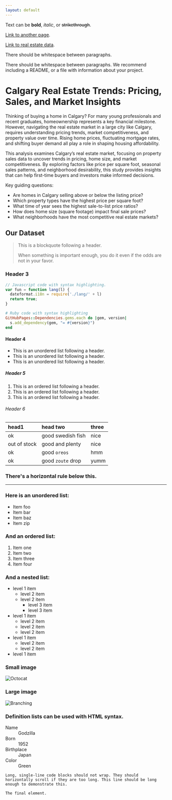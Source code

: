 ```yaml
---
layout: default
---
```


Text can be **bold**, _italic_, or ~~strikethrough~~.

[Link to another page](./another-page.html).

[Link to real estate data](./real_estate_cleaning/).

There should be whitespace between paragraphs.

There should be whitespace between paragraphs. We recommend including a README, or a file with information about your project.

# Calgary Real Estate Trends: Pricing, Sales, and Market Insights

Thinking of buying a home in Calgary? For many young professionals and recent graduates, homeownership represents a key financial milestone. However, navigating the real estate market in a large city like Calgary, requires understanding pricing trends, market competitiveness, and property value over time. Rising home prices, fluctuating mortgage rates, and shifting buyer demand all play a role in shaping housing affordability.

This analysis examines Calgary’s real estate market, focusing on property sales data to uncover trends in pricing, home size, and market competitiveness. By exploring factors like price per square foot, seasonal sales patterns, and neighborhood desirability, this study provides insights that can help first-time buyers and investors make informed decisions.

Key guiding questions:

- Are homes in Calgary selling above or below the listing price?
- Which property types have the highest price per square foot?
- What time of year sees the highest sale-to-list price ratios?
- How does home size (square footage) impact final sale prices?
- What neighborhoods have the most competitive real estate markets?

## Our Dataset





> This is a blockquote following a header.
>
> When something is important enough, you do it even if the odds are not in your favor.

### Header 3

```js
// Javascript code with syntax highlighting.
var fun = function lang(l) {
  dateformat.i18n = require('./lang/' + l)
  return true;
}
```

```ruby
# Ruby code with syntax highlighting
GitHubPages::Dependencies.gems.each do |gem, version|
  s.add_dependency(gem, "= #{version}")
end
```

#### Header 4

*   This is an unordered list following a header.
*   This is an unordered list following a header.
*   This is an unordered list following a header.

##### Header 5

1.  This is an ordered list following a header.
2.  This is an ordered list following a header.
3.  This is an ordered list following a header.

###### Header 6

| head1        | head two          | three |
|:-------------|:------------------|:------|
| ok           | good swedish fish | nice  |
| out of stock | good and plenty   | nice  |
| ok           | good `oreos`      | hmm   |
| ok           | good `zoute` drop | yumm  |

### There's a horizontal rule below this.

* * *

### Here is an unordered list:

*   Item foo
*   Item bar
*   Item baz
*   Item zip

### And an ordered list:

1.  Item one
1.  Item two
1.  Item three
1.  Item four

### And a nested list:

- level 1 item
  - level 2 item
  - level 2 item
    - level 3 item
    - level 3 item
- level 1 item
  - level 2 item
  - level 2 item
  - level 2 item
- level 1 item
  - level 2 item
  - level 2 item
- level 1 item

### Small image

![Octocat](https://github.githubassets.com/images/icons/emoji/octocat.png)

### Large image

![Branching](https://guides.github.com/activities/hello-world/branching.png)


### Definition lists can be used with HTML syntax.

<dl>
<dt>Name</dt>
<dd>Godzilla</dd>
<dt>Born</dt>
<dd>1952</dd>
<dt>Birthplace</dt>
<dd>Japan</dd>
<dt>Color</dt>
<dd>Green</dd>
</dl>

```
Long, single-line code blocks should not wrap. They should horizontally scroll if they are too long. This line should be long enough to demonstrate this.
```

```
The final element.
```
